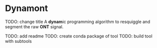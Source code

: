 # Dynamont

TODO: change title
A **dynam**ic programming algorithm to resquiggle and segment the raw **ONT** signal.

TODO: add readme
TODO: create conda package of tool
TODO: build tool with subtools
